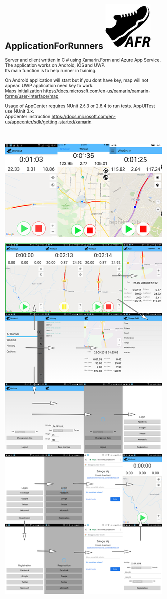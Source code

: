# ApplicationForRunners ![alt text](https://github.com/MateuszKapusta/ApplicationForRunners/blob/master/Pictures/trainers144AFR.png)


Server and client written in C # using Xamarin.Form and Azure App Service. The application works on Android, iOS and UWP.<br />
Its main function is to help runner in training.


On Android application will start but if you dont have key, map will not appear. UWP application need key to work. <br />
Maps initialization https://docs.microsoft.com/en-us/xamarin/xamarin-forms/user-interface/map


Usage of AppCenter requires NUnit 2.6.3 or 2.6.4 to run tests. AppUITest use NUnit 3.x. <br />
AppCenter instruction https://docs.microsoft.com/en-us/appcenter/sdk/getting-started/xamarin


<br />
<br />


![alt text](https://github.com/MateuszKapusta/ApplicationForRunners/blob/master/Pictures/App.png)<br />
<br />
![alt text](https://github.com/MateuszKapusta/ApplicationForRunners/blob/master/Pictures/mainMD.png)
![alt text](https://github.com/MateuszKapusta/ApplicationForRunners/blob/master/Pictures/startPage.png)

